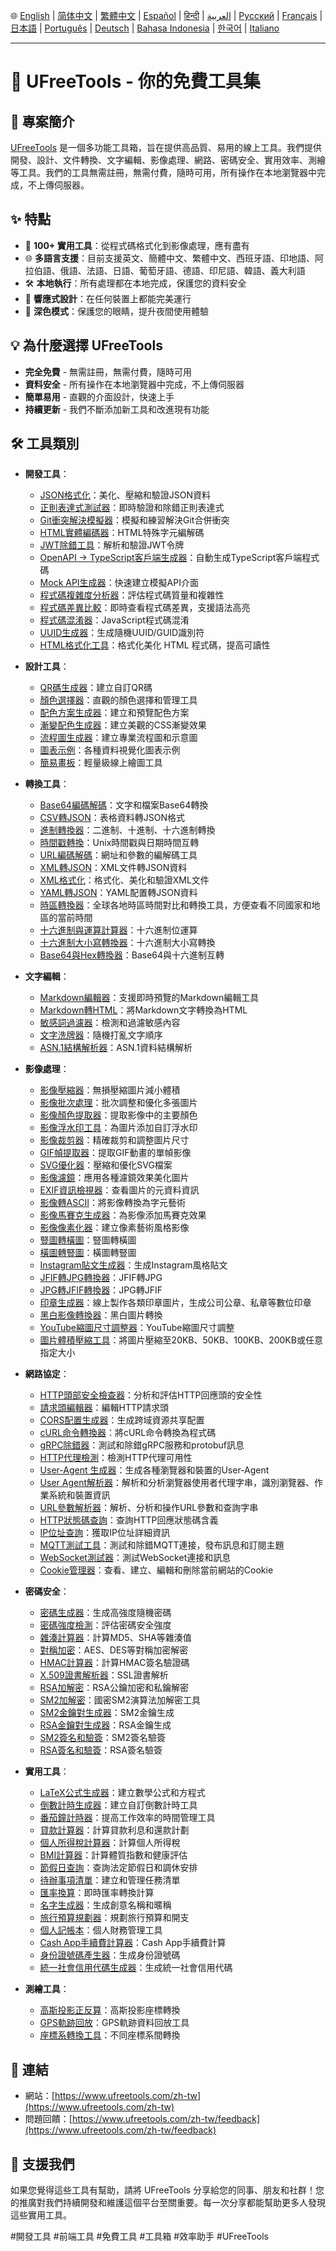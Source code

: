 🌐 [English](README.md) | [简体中文](README_zh-CN.md) | [繁體中文](README_zh-TW.md) | [Español](README_es.md) | [हिन्दी](README_hi.md) | [العربية](README_ar.md) | [Русский](README_ru.md) | [Français](README_fr.md) | [日本語](README_ja.md) | [Português](README_pt.md) | [Deutsch](README_de.md) | [Bahasa Indonesia](README_id.md) | [한국어](README_ko.md) | [Italiano](README_it.md)

---

# 🚀 UFreeTools - 你的免費工具集

## 📝 專案簡介

[UFreeTools](https://www.ufreetools.com/zh-tw) 是一個多功能工具箱，旨在提供高品質、易用的線上工具。我們提供開發、設計、文件轉換、文字編輯、影像處理、網路、密碼安全、實用效率、測繪等工具。我們的工具無需註冊，無需付費，隨時可用，所有操作在本地瀏覽器中完成，不上傳伺服器。

## ✨ 特點

- 🔧 **100+ 實用工具**：從程式碼格式化到影像處理，應有盡有
- 🌐 **多語言支援**：目前支援英文、簡體中文、繁體中文、西班牙語、印地語、阿拉伯語、俄語、法語、日語、葡萄牙語、德語、印尼語、韓語、義大利語
- 🛠️ **本地執行**：所有處理都在本地完成，保護您的資料安全
- 📱 **響應式設計**：在任何裝置上都能完美運行
- 🌙 **深色模式**：保護您的眼睛，提升夜間使用體驗

## 💡 為什麼選擇 UFreeTools

- **完全免費** - 無需註冊，無需付費，隨時可用
- **資料安全** - 所有操作在本地瀏覽器中完成，不上傳伺服器
- **簡單易用** - 直觀的介面設計，快速上手
- **持續更新** - 我們不斷添加新工具和改進現有功能

## 🛠️ 工具類別

- **開發工具**：
  - [JSON格式化](https://www.ufreetools.com/zh-tw/tool/json-formatter)：美化、壓縮和驗證JSON資料
  - [正則表達式測試器](https://www.ufreetools.com/zh-tw/tool/regex-tester)：即時驗證和除錯正則表達式
  - [Git衝突解決模擬器](https://www.ufreetools.com/zh-tw/tool/git-conflict-resolver)：模擬和練習解決Git合併衝突
  - [HTML實體編碼器](https://www.ufreetools.com/zh-tw/tool/html-entity-encoder)：HTML特殊字元編解碼
  - [JWT除錯工具](https://www.ufreetools.com/zh-tw/tool/jwt-debugger)：解析和驗證JWT令牌
  - [OpenAPI → TypeScript客戶端生成器](https://www.ufreetools.com/zh-tw/tool/openapi-generator)：自動生成TypeScript客戶端程式碼
  - [Mock API生成器](https://www.ufreetools.com/zh-tw/tool/mock-api-generator)：快速建立模擬API介面
  - [程式碼複雜度分析器](https://www.ufreetools.com/zh-tw/tool/code-complexity-analyzer)：評估程式碼質量和複雜性
  - [程式碼差異比較](https://www.ufreetools.com/zh-tw/tool/code-diff)：即時查看程式碼差異，支援語法高亮
  - [程式碼混淆器](https://www.ufreetools.com/zh-tw/tool/code-obfuscator)：JavaScript程式碼混淆
  - [UUID生成器](https://www.ufreetools.com/zh-tw/tool/uuid-generator)：生成隨機UUID/GUID識別符
  - [HTML格式化工具](https://www.ufreetools.com/zh-tw/tool/html-formatter)：格式化美化 HTML 程式碼，提高可讀性

- **設計工具**：
  - [QR碼生成器](https://www.ufreetools.com/zh-tw/tool/qr-code-generator)：建立自訂QR碼
  - [顏色選擇器](https://www.ufreetools.com/zh-tw/tool/color-picker)：直觀的顏色選擇和管理工具
  - [配色方案生成器](https://www.ufreetools.com/zh-tw/tool/color-scheme-generator)：建立和預覽配色方案
  - [漸變配色生成器](https://www.ufreetools.com/zh-tw/tool/gradient-generator)：建立美觀的CSS漸變效果
  - [流程圖生成器](https://www.ufreetools.com/zh-tw/tool/flowchart-generator)：建立專業流程圖和示意圖
  - [圖表示例](https://www.ufreetools.com/zh-tw/tool/diagram-examples)：各種資料視覺化圖表示例
  - [簡易畫板](https://www.ufreetools.com/zh-tw/tool/simple-drawing-board)：輕量級線上繪圖工具

- **轉換工具**：
  - [Base64編碼解碼](https://www.ufreetools.com/zh-tw/tool/base64-encoder-decoder)：文字和檔案Base64轉換
  - [CSV轉JSON](https://www.ufreetools.com/zh-tw/tool/csv-json-converter)：表格資料轉JSON格式
  - [進制轉換器](https://www.ufreetools.com/zh-tw/tool/number-converter)：二進制、十進制、十六進制轉換
  - [時間戳轉換](https://www.ufreetools.com/zh-tw/tool/timestamp-converter)：Unix時間戳與日期時間互轉
  - [URL編碼解碼](https://www.ufreetools.com/zh-tw/tool/url-encode-decode)：網址和參數的編解碼工具
  - [XML轉JSON](https://www.ufreetools.com/zh-tw/tool/xml-json-converter)：XML文件轉JSON資料
  - [XML格式化](https://www.ufreetools.com/zh-tw/tool/xml-formatter)：格式化、美化和驗證XML文件
  - [YAML轉JSON](https://www.ufreetools.com/zh-tw/tool/yaml-json-converter)：YAML配置轉JSON資料
  - [時區轉換器](https://www.ufreetools.com/zh-tw/tool/timezone-converter)：全球各地時區時間對比和轉換工具，方便查看不同國家和地區的當前時間
  - [十六進制與運算計算器](https://www.ufreetools.com/zh-tw/tool/hex-bitwise-calculator)：十六進制位運算
  - [十六進制大小寫轉換器](https://www.ufreetools.com/zh-tw/tool/hex-case-converter)：十六進制大小寫轉換
  - [Base64與Hex轉換器](https://www.ufreetools.com/zh-tw/tool/base64-hex-converter)：Base64與十六進制互轉

- **文字編輯**：
  - [Markdown編輯器](https://www.ufreetools.com/zh-tw/tool/markdown-editor)：支援即時預覽的Markdown編輯工具
  - [Markdown轉HTML](https://www.ufreetools.com/zh-tw/tool/markdown-to-html)：將Markdown文字轉換為HTML
  - [敏感詞過濾器](https://www.ufreetools.com/zh-tw/tool/sensitive-word-filter)：檢測和過濾敏感內容
  - [文字洗牌器](https://www.ufreetools.com/zh-tw/tool/text-shuffler)：隨機打亂文字順序
  - [ASN.1結構解析器](https://www.ufreetools.com/zh-tw/tool/asn1-structure-parser)：ASN.1資料結構解析

- **影像處理**：
  - [影像壓縮器](https://www.ufreetools.com/zh-tw/tool/image-compressor)：無損壓縮圖片減小體積
  - [影像批次處理](https://www.ufreetools.com/zh-tw/tool/image-batch-resizer)：批次調整和優化多張圖片
  - [影像顏色提取器](https://www.ufreetools.com/zh-tw/tool/image-color-extractor)：提取影像中的主要顏色
  - [影像浮水印工具](https://www.ufreetools.com/zh-tw/tool/image-watermark)：為圖片添加自訂浮水印
  - [影像裁剪器](https://www.ufreetools.com/zh-tw/tool/image-cropper)：精確裁剪和調整圖片尺寸
  - [GIF幀提取器](https://www.ufreetools.com/zh-tw/tool/gif-frame-extractor)：提取GIF動畫的單幀影像
  - [SVG優化器](https://www.ufreetools.com/zh-tw/tool/svg-optimizer)：壓縮和優化SVG檔案
  - [影像濾鏡](https://www.ufreetools.com/zh-tw/tool/image-filters)：應用各種濾鏡效果美化圖片
  - [EXIF資訊檢視器](https://www.ufreetools.com/zh-tw/tool/image-exif-viewer)：查看圖片的元資料資訊
  - [影像轉ASCII](https://www.ufreetools.com/zh-tw/tool/image-to-ascii)：將影像轉換為字元藝術
  - [影像馬賽克生成器](https://www.ufreetools.com/zh-tw/tool/image-mosaic-generator)：為影像添加馬賽克效果
  - [影像像素化器](https://www.ufreetools.com/zh-tw/tool/image-pixelator)：建立像素藝術風格影像
  - [豎圖轉橫圖](https://www.ufreetools.com/zh-tw/tool/vertical-to-horizontal-image)：豎圖轉橫圖
  - [橫圖轉豎圖](https://www.ufreetools.com/zh-tw/tool/horizontal-to-vertical-image)：橫圖轉豎圖
  - [Instagram貼文生成器](https://www.ufreetools.com/zh-tw/tool/instagram-post-generator)：生成Instagram風格貼文
  - [JFIF轉JPG轉換器](https://www.ufreetools.com/zh-tw/tool/jfif-to-jpg-converter)：JFIF轉JPG
  - [JPG轉JFIF轉換器](https://www.ufreetools.com/zh-tw/tool/jpg-to-jfif-converter)：JPG轉JFIF
  - [印章生成器](https://www.ufreetools.com/zh-tw/tool/seal-generator)：線上製作各類印章圖片，生成公司公章、私章等數位印章
  - [黑白影像轉換器](https://www.ufreetools.com/zh-tw/tool/black-white-image-converter)：黑白圖片轉換
  - [YouTube縮圖尺寸調整器](https://www.ufreetools.com/zh-tw/tool/youtube-thumbnail-resizer)：YouTube縮圖尺寸調整
  - [圖片體積壓縮工具](https://www.ufreetools.com/zh-tw/tool/reduce-image-size-in-kb-mb)：將圖片壓縮至20KB、50KB、100KB、200KB或任意指定大小

- **網路協定**：
  - [HTTP頭部安全檢查器](https://www.ufreetools.com/zh-tw/tool/http-header-security-checker)：分析和評估HTTP回應頭的安全性
  - [請求頭編輯器](https://www.ufreetools.com/zh-tw/tool/request-header-editor)：編輯HTTP請求頭
  - [CORS配置生成器](https://www.ufreetools.com/zh-tw/tool/cors-generator)：生成跨域資源共享配置
  - [cURL命令轉換器](https://www.ufreetools.com/zh-tw/tool/curl-converter)：將cURL命令轉換為程式碼
  - [gRPC除錯器](https://www.ufreetools.com/zh-tw/tool/grpc-debugger)：測試和除錯gRPC服務和protobuf訊息
  - [HTTP代理檢測](https://www.ufreetools.com/zh-tw/tool/http-proxy-detector)：檢測HTTP代理可用性
  - [User-Agent 生成器](https://www.ufreetools.com/zh-tw/tool/user-agent-generator)：生成各種瀏覽器和裝置的User-Agent
  - [User Agent解析器](https://www.ufreetools.com/zh-tw/tool/user-agent-parser)：解析和分析瀏覽器使用者代理字串，識別瀏覽器、作業系統和裝置資訊
  - [URL參數解析器](https://www.ufreetools.com/zh-tw/tool/url-params-parser)：解析、分析和操作URL參數和查詢字串
  - [HTTP狀態碼查詢](https://www.ufreetools.com/zh-tw/tool/http-status-code-lookup)：查詢HTTP回應狀態碼含義
  - [IP位址查詢](https://www.ufreetools.com/zh-tw/tool/ip-lookup)：獲取IP位址詳細資訊
  - [MQTT測試工具](https://www.ufreetools.com/zh-tw/tool/mqtt-tester)：測試和除錯MQTT連接，發布訊息和訂閱主題
  - [WebSocket測試器](https://www.ufreetools.com/zh-tw/tool/websocket-tester)：測試WebSocket連接和訊息
  - [Cookie管理器](https://www.ufreetools.com/zh-tw/tool/cookie-manager)：查看、建立、編輯和刪除當前網站的Cookie

- **密碼安全**：
  - [密碼生成器](https://www.ufreetools.com/zh-tw/tool/password-generator)：生成高強度隨機密碼
  - [密碼強度檢測](https://www.ufreetools.com/zh-tw/tool/password-strength-checker)：評估密碼安全強度
  - [雜湊計算器](https://www.ufreetools.com/zh-tw/tool/hash-calculator)：計算MD5、SHA等雜湊值
  - [對稱加密](https://www.ufreetools.com/zh-tw/tool/symmetric-crypto)：AES、DES等對稱加密解密
  - [HMAC計算器](https://www.ufreetools.com/zh-tw/tool/hmac-calculator)：計算HMAC簽名驗證碼
  - [X.509證書解析器](https://www.ufreetools.com/zh-tw/tool/x509-certificate-parser)：SSL證書解析
  - [RSA加解密](https://www.ufreetools.com/zh-tw/tool/rsa-encryption-decryption)：RSA公鑰加密和私鑰解密
  - [SM2加解密](https://www.ufreetools.com/zh-tw/tool/sm2-encryption-decryption)：國密SM2演算法加解密工具
  - [SM2金鑰對生成器](https://www.ufreetools.com/zh-tw/tool/sm2-key-pair-generator)：SM2金鑰生成
  - [RSA金鑰對生成器](https://www.ufreetools.com/zh-tw/tool/rsa-key-pair-generator)：RSA金鑰生成
  - [SM2簽名和驗簽](https://www.ufreetools.com/zh-tw/tool/sm2-signature-verifier)：SM2簽名驗簽
  - [RSA簽名和驗簽](https://www.ufreetools.com/zh-tw/tool/rsa-signature-verifier)：RSA簽名驗簽

- **實用工具**：
  - [LaTeX公式生成器](https://www.ufreetools.com/zh-tw/tool/latex-equation-generator)：建立數學公式和方程式
  - [倒數計時生成器](https://www.ufreetools.com/zh-tw/tool/countdown-generator)：建立自訂倒數計時工具
  - [番茄鐘計時器](https://www.ufreetools.com/zh-tw/tool/pomodoro-timer)：提高工作效率的時間管理工具
  - [貸款計算器](https://www.ufreetools.com/zh-tw/tool/loan-calculator)：計算貸款利息和還款計劃
  - [個人所得稅計算器](https://www.ufreetools.com/zh-tw/tool/income-tax-calculator)：計算個人所得稅
  - [BMI計算器](https://www.ufreetools.com/zh-tw/tool/bmi-calculator)：計算體質指數和健康評估
  - [節假日查詢](https://www.ufreetools.com/zh-tw/tool/holiday-calendar)：查詢法定節假日和調休安排
  - [待辦事項清單](https://www.ufreetools.com/zh-tw/tool/todo-list)：建立和管理任務清單
  - [匯率換算](https://www.ufreetools.com/zh-tw/tool/currency-converter)：即時匯率轉換計算
  - [名字生成器](https://www.ufreetools.com/zh-tw/tool/name-generator)：生成創意名稱和暱稱
  - [旅行預算規劃器](https://www.ufreetools.com/zh-tw/tool/travel-budget-planner)：規劃旅行預算和開支
  - [個人記帳本](https://www.ufreetools.com/zh-tw/tool/personal-account-book)：個人財務管理工具
  - [Cash App手續費計算器](https://www.ufreetools.com/zh-tw/tool/cash-app-fee-calculator)：Cash App手續費計算
  - [身份證號碼產生器](https://www.ufreetools.com/zh-tw/tool/id-card-number-generator)：生成身份證號碼
  - [統一社會信用代碼生成器](https://www.ufreetools.com/zh-tw/tool/unified-social-credit-code-generator)：生成統一社會信用代碼

- **測繪工具**：
  - [高斯投影正反算](https://www.ufreetools.com/zh-tw/tool/gauss-projection-calculator)：高斯投影座標轉換
  - [GPS軌跡回放](https://www.ufreetools.com/zh-tw/tool/gps-track-replay)：GPS軌跡資料回放工具
  - [座標系轉換工具](https://www.ufreetools.com/zh-tw/tool/coordinate-system-converter)：不同座標系間轉換

## 🔗 連結

- 網站：[https://www.ufreetools.com/zh-tw](https://www.ufreetools.com/zh-tw)
- 問題回饋：[https://www.ufreetools.com/zh-tw/feedback](https://www.ufreetools.com/zh-tw/feedback)

## 🙏 支援我們

如果您覺得這些工具有幫助，請將 UFreeTools 分享給您的同事、朋友和社群！您的推廣對我們持續開發和維護這個平台至關重要。每一次分享都能幫助更多人發現這些實用工具。

#開發工具 #前端工具 #免費工具 #工具箱 #效率助手 #UFreeTools